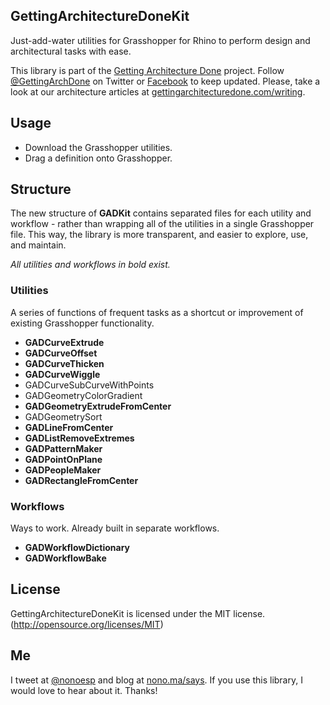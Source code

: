 ## GettingArchitectureDoneKit

Just-add-water utilities for Grasshopper for Rhino to perform design and architectural tasks with ease.

This library is part of the [Getting Architecture Done](http://www.gettingarchitecturedone.com/?utm_source=github&utm_medium=GADKit) project. Follow [@GettingArchDone](http://twitter.com/GettingArchDone) on Twitter or [Facebook](http://facebook.com/gettingarchitecturedone) to keep updated. Please, take a look at our architecture articles at [gettingarchitecturedone.com/writing](http://gettingarchitecturedone.com/writing).

## Usage

* Download the Grasshopper utilities.
* Drag a definition onto Grasshopper.

## Structure

The new structure of **GADKit** contains separated files for each utility and workflow - rather than wrapping all of the utilities in a single Grasshopper file. This way, the library is more transparent, and easier to explore, use, and maintain.

*All utilities and workflows in bold exist.*

### Utilities

A series of functions of frequent tasks as a shortcut or improvement of existing Grasshopper functionality.

* **GADCurveExtrude**
* **GADCurveOffset**
* **GADCurveThicken**
* **GADCurveWiggle**
* GADCurveSubCurveWithPoints
* GADGeometryColorGradient
* **GADGeometryExtrudeFromCenter**
* GADGeometrySort
* **GADLineFromCenter**
* **GADListRemoveExtremes**
* **GADPatternMaker**
* **GADPointOnPlane**
* **GADPeopleMaker**
* **GADRectangleFromCenter**

### Workflows

Ways to work. Already built in separate workflows.

* **GADWorkflowDictionary**
* **GADWorkflowBake**

## License

GettingArchitectureDoneKit is licensed under the MIT license. (http://opensource.org/licenses/MIT)

## Me

I tweet at [@nonoesp](http://www.twitter.com/nonoesp) and blog at [nono.ma/says](http://nono.ma/says). If you use this library, I would love to hear about it. Thanks!
